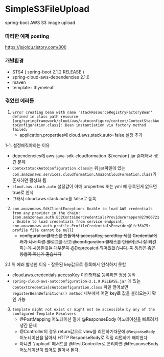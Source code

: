 # SimpleS3FileUpload
spring-boot AWS S3 image upload


### 따라한 예제 posting
https://jojoldu.tistory.com/300


### 개발환경
* STS4 ( spring-boot 2.1.2 RELEASE )
* spring-cloud-aws-dependencies 2.1.0
* maven
* template : thymeleaf


### 겪었던 에러들
1. `Error creating bean with name 'stackResourceRegistryFactoryBean' defined in class path resource [org/springframework/cloud/aws/autoconfigure/context/ContextStackAutoConfiguration.class]: Bean instantiation via factory method failed;`
   * application.properties에 cloud.aws.stack.auto=false 설정 추가

1-1. 설정해줘야하는 이유
   * dependencies에 aws-java-sdk-cloudformation-${version}.jar 존재해서 생긴 문제
   * `ContextStackAutoConfiguration.class`는 위 jar파일에 있는 `com.amazonaws.services.cloudformation.AmazonCloudFormation.class`가 존재하면 활성화 됨
   * `cloud.aws.stack.auto` 설정값이 아예 properties 또는 yml 에 등록된게 없으면 true로 인식
   * 그래서 cloud.aws.stack.auto를 false로 등록

2. `com.amazonaws.SdkClientException: Unable to load AWS credentials from any provider in the chain: [com.amazonaws.auth.EC2ContainerCredentialsProviderWrapper@27966721: Unable to load credentials from service endpoint, com.amazonaws.auth.profile.ProfileCredentialsProvider@1fc36b75: profile file cannot be null]`
   * ~~configuration클래스를 만들어서 accessKey, scretKey 세팅~~
~~Credential에러가 나서 다른 블로그를 보고 @configuration 클래스를 만들어보니 잘 되긴 하는데 사용한것들 대부분이 @Deprecated 되어있었습니다. 이 방법은 좋은방법이 아닌거 같습니다~~

2.1 위 에러 발생한 이유 - 잘못된 key값으로 등록해서 인식하지 못함
   * cloud.aws.credentials.accessKey 이런형태로 등록하면 정상 동작
   * `spring-cloud-aws-autoconfiguration-2.1.0.RELEASE.jar` 에 있는 `ContextCredentialsAutoConfiguration.class` 파일 열어보면 `registerBeanDefinitions() method` 내부에서 어떤 key로 값을 불러오는지 확인 가능


3. `template might not exist or might not be accessible by any of the configured Template Resolvers`
   * @PostMapping 어노테이션 밑에 @ResponseBody 어노테이션을 빠트려서 생긴 문제
   * @Controller의 경우 return값으로 view를 리턴하기때문에 `@ResponseBody` 어노테이션을 달아서 HTTP ResponseBody로 직접 리턴하게 해야한다
   * 아니면 '/upload' 메서드를 @RestController로 분리하면 @ResponseBody 어노테이션이 없어도 알아서 된다.
